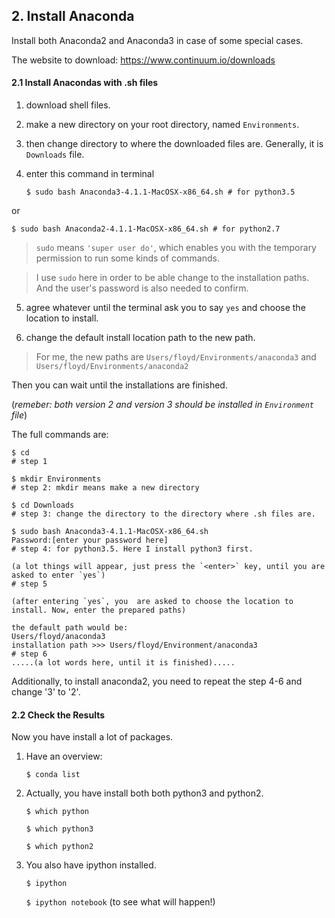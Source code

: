 
## 2. Install Anaconda

Install both Anaconda2 and Anaconda3 in case of some special cases.

The website to download:
https://www.continuum.io/downloads

#### 2.1 Install Anacondas with .sh files

1. download shell files.

2. make a new directory on your root directory, named `Environments`.

3. then change directory to where the downloaded files are. Generally, it is `Downloads` file.

4. enter this command in terminal

   `$ sudo bash Anaconda3-4.1.1-MacOSX-x86_64.sh # for python3.5`

 or

   `$ sudo bash Anaconda2-4.1.1-MacOSX-x86_64.sh # for python2.7`

   > `sudo` means `'super user do'`, which enables you with the temporary permission to run some kinds of commands.

   >I use `sudo` here in order to be able change to the installation paths. And the user's password is also needed to confirm.

5. agree whatever until the terminal ask you to say `yes` and choose the location to install.

6. change the default install location path to the new path.

  > For me, the new paths are `Users/floyd/Environments/anaconda3` and
`Users/floyd/Environments/anaconda2`

Then you can wait until the installations are finished.

(*remeber: both version 2 and version 3 should be installed in `Environment` file*)

The full commands are:

```
$ cd
# step 1

$ mkdir Environments
# step 2: mkdir means make a new directory

$ cd Downloads
# step 3: change the directory to the directory where .sh files are.

$ sudo bash Anaconda3-4.1.1-MacOSX-x86_64.sh
Password:[enter your password here]
# step 4: for python3.5. Here I install python3 first.

(a lot things will appear, just press the `<enter>` key, until you are asked to enter `yes`)
# step 5

(after entering `yes`, you  are asked to choose the location to install. Now, enter the prepared paths)

the default path would be:
Users/floyd/anaconda3
installation path >>> Users/floyd/Environment/anaconda3
# step 6
.....(a lot words here, until it is finished).....
```
Additionally, to install anaconda2, you need to repeat the step 4-6 and change '3' to '2'.



#### 2.2 Check the Results

Now you have install a lot of packages.

1. Have an overview:

    `$ conda list`
2. Actually, you have install both both python3 and python2.

    `$ which python`

    `$ which python3`

    `$ which python2`

3. You also have ipython installed.

    `$ ipython`

    `$ ipython notebook`
    (to see what will happen!)
